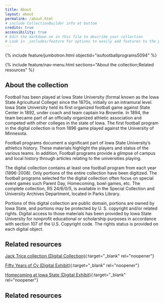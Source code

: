 ```yaml
---
title: About
layout: about
permalink: /about.html
# include CollectionBuilder info at bottom
credits: true
accessibility: true
# Edit the markdown on in this file to describe your collection
# Look in _includes/feature for options to easily add features to the page
---
```


{% include feature/jumbotron.html objectid="isufootballprograms5094" %} 

{% include feature/nav-menu.html sections="About the collection;Related resources" %}

## About the collection
Football has been played at Iowa State University (formal known as the Iowa State Agricultural College) since the 1870s, initially on an intramural level. Iowa State University held its first organized football game against State Center in 1892, under coach and team captain Ira Brownlie. In 1894, the team became part of an officially organized athletic association and competed with other colleges in the state of Iowa. The first football program in the digital collection is from 1896 game played against the University of Minnesota.

Football programs document a significant part of Iowa State University’s athletics history. These materials highlight the players and status of the various teams. In addition, Football programs provide a glimpse of campus and local history through articles relating to the universities playing.

The digital collection contains at least one football program from each year (1896-2008). Only portions of the entire collection have been digitized. The football programs selected for the digital collection often focus on special event games such Parent Day, Homecoming, bowl games, etc. The complete collection, RS 24/6/0/5, is available in the Special Collection and University Archives Department, located in Parks Library.

Portions of this digital collection are public domain, portions are owned by Iowa State, and portions may be protected by U. S. copyright and/or related rights. Digital access to those materials has been provided by Iowa State University for nonprofit educational or scholarship purposes in accordance with section 107 of the U.S. Copyright code. The rights status is provided on each digital object.


## Related resources
[Jack Trice collection (Digital Collection)](https://n2t.net/ark:/87292/w9n872z9b){:target="_blank" rel="noopener"}

[Fifty Years of Cy (Digital Exhibit)](https://n2t.net/ark:/87292/w97m0449g){:target="_blank" rel="noopener"}

[Homecoming at Iowa State (Digital Exhibit)](https://n2t.net/ark:/87292/w9t43j79c){:target="_blank" rel="noopener"}

## Related resources
